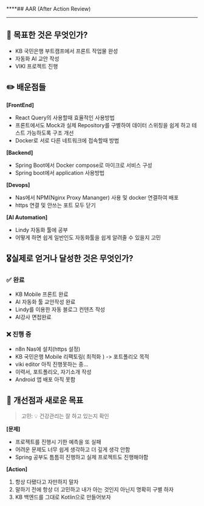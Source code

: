 \*\*\*\*## AAR (After Action Review)

---

## 👀 목표한 것은 무엇인가?

<aside>

- KB 국민은행 부트캠프에서 프론트 작업물 완성
- 자동화 AI 교안 작성
- VIKI 프로젝트 진행

</aside>

## ✏️ 배운점들

<aside>

**[FrontEnd]**
- React Query의 사용할때 효율적인 사용방법
- 프론트에서도 Mock과 실제 Repository를 구별하여 데이터 스위칭을 쉽게 하고 테스트 가능하도록 구조 개선
- Docker로 서로 다른 네트워크에 접속할때 방법


**[Backend]**
- Spring Boot에서 Docker compose로 마이크로 서비스 구성
- Spring boot에서 application 사용방법

**[Devops]**
- Nas에서 NPM(Nginx Proxy Mananger) 사용 및 docker 연결하여 배포
- https 연결 및 안쓰는 포트 모두 닫기

**[AI Automation]**
- Lindy 자동화 툴에 공부
- 어떻게 하면 쉽게 일반인도 자동화툴을 쉽게 알려줄 수 있을지 고민

</aside>


## 🎖️실제로 얻거나 달성한 것은 무엇인가?

### ✅ 완료
- KB Mobile 프론트 완료
- AI 자동화 툴 교안작성 완료
- Lindy를 이용한 자동 블로그 컨텐츠 작성
- AI강사 면접완료

### ❌ 진행 중
- n8n Nas에 설치(https 설정)
- KB 국민은행 Mobile 리팩토링( 최적화 ) -> 포트폴리오 목적
- viki editor 아직 진행못하는 중...
- 이력서, 포트폴리오, 자기소개 작성
- Android 앱 배포 아직 못함

## 💎 개선점과 새로운 목표

   > 고민:
   > 💡 건강관리는 잘 하고 있는지 확인
   >

   **[문제]**
   - 프로젝트를 진행시 기한 예측을 또 실패
   - 어려운 문제도 너무 쉽게 생각하고 더 깊게 생각 안함 
   - Spring 공부도 틈틈히 진행하고 실제 프로젝트도 진행해야함 


   **[Action]**

   1. 항상 다됐다고 자만하지 말자  
   2. 말하기 전에 항상 더 고민하고 내가 아는 것인지 아닌지 명확히 구별 하자 
   3. KB 백엔드를 그대로 Kotlin으로 만들어보자

